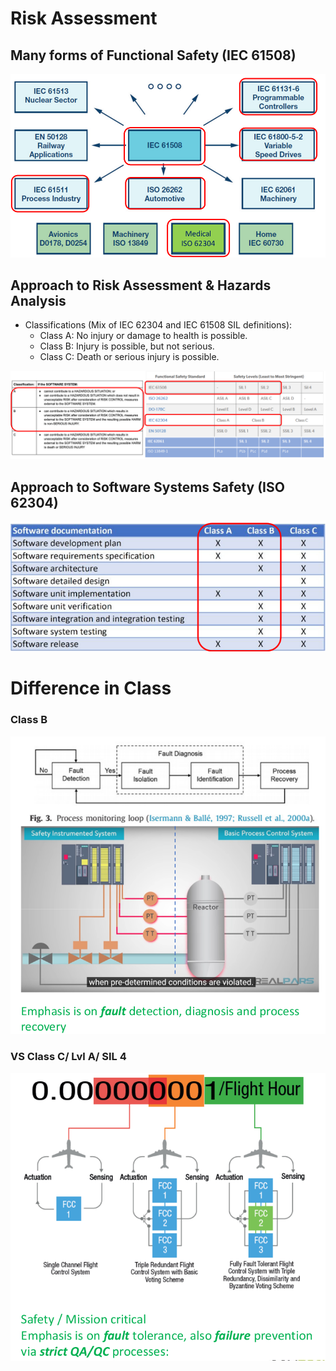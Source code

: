 # Risk Assessment

## Many forms of Functional Safety (IEC 61508)

![Many forms of Functional Safety (IEC 61508)](../images/arrow.png)

## Approach to Risk Assessment & Hazards Analysis

- Classifications (Mix of IEC 62304 and IEC 61508 SIL definitions):
    - Class A: No injury or damage to health is possible.
    - Class B: Injury is possible, but not serious.
    - Class C: Death or serious injury is possible.

![Approach to Risk Assessment & Hazards Analysis](../images/approach.png)

## Approach to Software Systems Safety (ISO 62304)

![Approach to Software Systems Safety (ISO 62304)](../images/approach_soft.png)

# Difference in Class

### Class B

![Class B](../images/classb.png)

### VS Class C/ Lvl A/ SIL 4

![Class C/ Lvl A/ SIL 4](../images/classc.png)